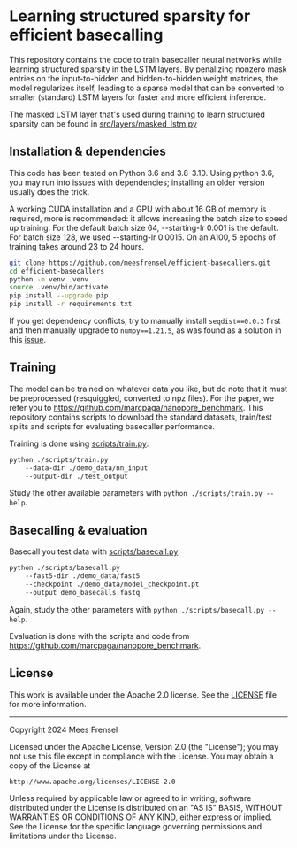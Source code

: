 # Learning structured sparsity for efficient basecalling

This repository contains the code to train basecaller neural networks while
learning structured sparsity in the LSTM layers. By penalizing nonzero mask
entries on the input-to-hidden and hidden-to-hidden weight matrices, the model
regularizes itself, leading to a sparse model that can be converted to smaller
(standard) LSTM layers for faster and more efficient inference.

The masked LSTM layer that's used during training to learn structured sparsity
can be found in [src/layers/masked_lstm.py](./src/layers/masked_lstm.py)

## Installation & dependencies
This code has been tested on Python 3.6 and 3.8-3.10. Using python 3.6, you
may run into issues with dependencies; installing an older version usually
does the trick.

A working CUDA installation and a GPU with about 16 GB of memory is required,
more is recommended: it allows increasing the batch size to speed up training.
For the default batch size 64, --starting-lr 0.001 is the default. For batch
size 128, we used --starting-lr 0.0015. On an A100, 5 epochs of training takes
around 23 to 24 hours.

```sh
git clone https://github.com/meesfrensel/efficient-basecallers.git
cd efficient-basecallers
python -m venv .venv
source .venv/bin/activate
pip install --upgrade pip
pip install -r requirements.txt
```

If you get dependency conflicts, try to manually install `seqdist==0.0.3` first
and then manually upgrade to `numpy==1.21.5`, as was found as a solution in
this [issue](https://github.com/marcpaga/basecalling_architectures/issues/4#issuecomment-1645361245).

## Training
The model can be trained on whatever data you like, but do note that it must be
preprocessed (resquiggled, converted to npz files). For the paper, we refer you
to https://github.com/marcpaga/nanopore_benchmark. This repository contains
scripts to download the standard datasets, train/test splits and scripts for
evaluating basecaller performance.

Training is done using [scripts/train.py](./scripts/train.py):

```sh
python ./scripts/train.py
    --data-dir ./demo_data/nn_input
    --output-dir ./test_output
```

Study the other available parameters with `python ./scripts/train.py --help`.

## Basecalling & evaluation
Basecall you test data with [scripts/basecall.py](./scripts/basecall.py):

```sh
python ./scripts/basecall.py
    --fast5-dir ./demo_data/fast5
    --checkpoint ./demo_data/model_checkpoint.pt
    --output demo_basecalls.fastq
```

Again, study the other parameters with `python ./scripts/basecall.py --help`.

Evaluation is done with the scripts and code from
https://github.com/marcpaga/nanopore_benchmark.

## License
This work is available under the Apache 2.0 license. See the [LICENSE](./LICENSE)
file for more information.

---

Copyright 2024 Mees Frensel

Licensed under the Apache License, Version 2.0 (the "License");
you may not use this file except in compliance with the License.
You may obtain a copy of the License at

    http://www.apache.org/licenses/LICENSE-2.0

Unless required by applicable law or agreed to in writing, software
distributed under the License is distributed on an "AS IS" BASIS,
WITHOUT WARRANTIES OR CONDITIONS OF ANY KIND, either express or implied.
See the License for the specific language governing permissions and
limitations under the License.
